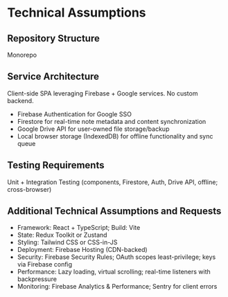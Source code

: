 # Technical Assumptions

## Repository Structure

Monorepo

## Service Architecture

Client-side SPA leveraging Firebase + Google services. No custom backend.

- Firebase Authentication for Google SSO
- Firestore for real-time note metadata and content synchronization
- Google Drive API for user-owned file storage/backup
- Local browser storage (IndexedDB) for offline functionality and sync queue

## Testing Requirements

Unit + Integration Testing (components, Firestore, Auth, Drive API, offline; cross-browser)

## Additional Technical Assumptions and Requests

- Framework: React + TypeScript; Build: Vite
- State: Redux Toolkit or Zustand
- Styling: Tailwind CSS or CSS-in-JS
- Deployment: Firebase Hosting (CDN-backed)
- Security: Firebase Security Rules; OAuth scopes least-privilege; keys via Firebase config
- Performance: Lazy loading, virtual scrolling; real-time listeners with backpressure
- Monitoring: Firebase Analytics & Performance; Sentry for client errors
